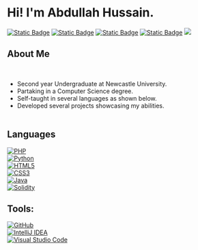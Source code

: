 <h1 align="left"><b>Hi! I'm Abdullah Hussain.</b></h1>
<p align="left">
    <a href="https://github.com/AbdullahHDev/AbdullahHDev"><img alt="Static Badge" src="https://img.shields.io/badge/status-updating-purple"></a>
    <a href="https://github.com/python/cpython"><img alt="Static Badge" src="https://img.shields.io/badge/Python-3.10-red"></a>  
    <a href="https://github.com/openjdk/jdk"><img alt="Static Badge" src="https://img.shields.io/badge/Java_SE-22-pink"></a>  
    <a href="https://github.com/ethereum/solidity"><img alt="Static Badge" src="https://img.shields.io/badge/Solidity-v0.8.18-orange"></a> 
    <a href="https://github.com/AbdullahHDev/AbdullahHDev"><img src="https://img.shields.io/github/stars/AbdullahHDev/AbdullahHDev.svg"></a>
</p>  
</p>  


##  **About Me**
<br>

- Second year Undergraduate at Newcastle University.
- Partaking in a Computer Science degree.
- Self-taught in several languages as shown below.
- Developed several projects showcasing my abilities.
<br><br>



##  **Languages**
<p align="left">
  <a href="https://www.php.net/"><img alt="PHP" src="https://img.shields.io/badge/PHP-777BB4.svg?&style=for-the-badge&logo=php&logoColor=white"/></a><br>
  <a href="https://www.python.org/"><img alt="Python" src="https://img.shields.io/badge/Python-3776AB.svg?&style=for-the-badge&logo=python&logoColor=white"/></a><br>
  <a href="https://developer.mozilla.org/en-US/docs/Web/HTML"><img alt="HTML5" src="https://img.shields.io/badge/HTML-E34F26.svg?&style=for-the-badge&logo=html5&logoColor=white"/></a><br>
  <a href="https://developer.mozilla.org/en-US/docs/Web/CSS"><img alt="CSS3" src="https://img.shields.io/badge/CSS-1572B6.svg?&style=for-the-badge&logo=css3&logoColor=white"/></a><br>
  <a href="https://www.java.com/"><img alt="Java" src="https://img.shields.io/badge/Java-ED8B00.svg?&style=for-the-badge&logo=java&logoColor=white"/></a><br>
  <a href="https://soliditylang.org/"><img alt="Solidity" src="https://img.shields.io/badge/Solidity-363636.svg?&style=for-the-badge&logo=solidity&logoColor=white"/></a>
</p>

## **Tools:**
<p align="left">
  <a href="https://github.com/"><img alt="GitHub" src="https://img.shields.io/badge/GitHub-181717.svg?&style=for-the-badge&logo=github&logoColor=white"/></a><br>
  <a href="https://www.jetbrains.com/idea/"><img alt="IntelliJ IDEA" src="https://img.shields.io/badge/IntelliJ_IDEA-000000.svg?&style=for-the-badge&logo=intellij-idea&logoColor=white"/></a><br>
  <a href="https://code.visualstudio.com/"><img alt="Visual Studio Code" src="https://img.shields.io/badge/Visual_Studio_Code-007ACC.svg?&style=for-the-badge&logo=visual-studio-code&logoColor=white"/></a>
</p>

